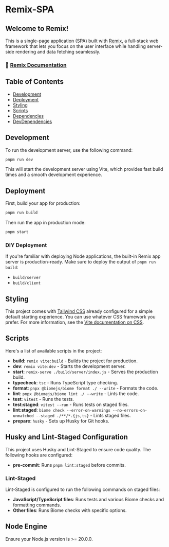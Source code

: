 # Remix-SPA

## Welcome to Remix!

This is a single-page application (SPA) built with [Remix](https://remix.run/), a full-stack web framework that lets you focus on the user interface while handling server-side rendering and data fetching seamlessly.

### 📖 [Remix Documentation](https://remix.run/docs)

## Table of Contents

- [Development](#development)
- [Deployment](#deployment)
- [Styling](#styling)
- [Scripts](#scripts)
- [Dependencies](#dependencies)
- [DevDependencies](#devdependencies)

## Development

To run the development server, use the following command:

```sh
pnpm run dev
```

This will start the development server using Vite, which provides fast build times and a smooth development experience.

## Deployment

First, build your app for production:

```sh
pnpm run build
```

Then run the app in production mode:

```sh
pnpm start
```

### DIY Deployment

If you're familiar with deploying Node applications, the built-in Remix app server is production-ready. Make sure to deploy the output of `pnpm run build`:

- `build/server`
- `build/client`

## Styling

This project comes with [Tailwind CSS](https://tailwindcss.com/) already configured for a simple default starting experience. You can use whatever CSS framework you prefer. For more information, see the [Vite documentation on CSS](https://vitejs.dev/guide/features.html#css).

## Scripts

Here's a list of available scripts in the project:

- **build**: `remix vite:build` - Builds the project for production.
- **dev**: `remix vite:dev` - Starts the development server.
- **start**: `remix-serve ./build/server/index.js` - Serves the production build.
- **typecheck**: `tsc` - Runs TypeScript type checking.
- **format**: `pnpx @biomejs/biome format ./ --write` - Formats the code.
- **lint**: `pnpx @biomejs/biome lint ./ --write` - Lints the code.
- **test**: `vitest` - Runs the tests.
- **test:staged**: `vitest --run` - Runs tests on staged files.
- **lint:staged**: `biome check --error-on-warnings --no-errors-on-unmatched --staged ./**/*.{js,ts}` - Lints staged files.
- **prepare**: `husky` - Sets up Husky for Git hooks.

## Husky and Lint-Staged Configuration

This project uses Husky and Lint-Staged to ensure code quality. The following hooks are configured:

- **pre-commit**: Runs `pnpm lint:staged` before commits.

### Lint-Staged

Lint-Staged is configured to run the following commands on staged files:

- **JavaScript/TypeScript files**: Runs tests and various Biome checks and formatting commands.
- **Other files**: Runs Biome checks with specific options.


## Node Engine

Ensure your Node.js version is >= 20.0.0.
